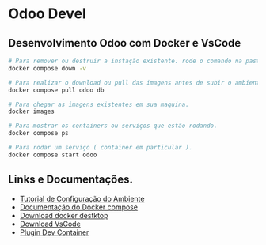 # Odoo Devel

## Desenvolvimento Odoo com Docker e VsCode

```sh
# Para remover ou destruir a instação existente. rode o comando na pasta atual do projeto. ( Isso irá toda sua instalação e configuração. )
docker compose down -v 

# Para realizar o download ou pull das imagens antes de subir o ambiente, rode o comando abaixo.
docker compose pull odoo db

# Para chegar as imagens existentes em sua maquina.
docker images

# Para mostrar os containers ou serviços que estão rodando.
docker compose ps

# Para rodar um serviço ( container em particular ).
docker compose start odoo
```

## Links e Documentações.
- [Tutorial de Configuração do Ambiente](https://www.youtube.com/watch?v=9haSlj0Bqpw)
- [Documentação do Docker compose](https://docs.docker.com/compose/)
- [Download docker destktop](https://www.docker.com/products/docker-desktop/)
- [Download VsCode](https://code.visualstudio.com/Download)
- [Plugin Dev Container](https://code.visualstudio.com/docs/remote/create-dev-container)